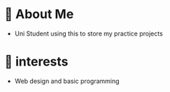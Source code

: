 # 🏰 About Me
- Uni Student using this to store my practice projects
# 📜 interests
- Web design and basic programming
